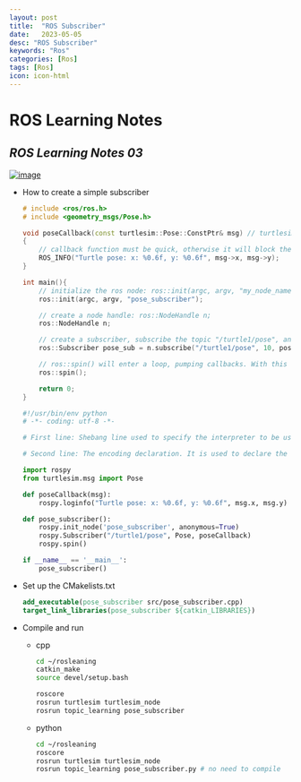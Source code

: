 ```yaml
---
layout: post
title:  "ROS Subscriber"
date:   2023-05-05
desc: "ROS Subscriber"
keywords: "Ros"
categories: [Ros]
tags: [Ros]
icon: icon-html
---
```



# ROS Learning Notes 
## _ROS Learning Notes 03_

[![image](https://tknika.eus/wp-content/uploads/2022/10/ros.png)](https://www.bilibili.com/video/BV1zt411G7Vn?p=11&vd_source=d8d0bffc8e5266c19ad61d5b6c71609e)


- How to create a simple subscriber

    ```cpp
    # include <ros/ros.h> 
    # include <geometry_msgs/Pose.h>

    void poseCallback(const turtlesim::Pose::ConstPtr& msg) // turtlesim::Pose is the message type, ConstPtr is the message pointer type
    {
        // callback function must be quick, otherwise it will block the thread
        ROS_INFO("Turtle pose: x: %0.6f, y: %0.6f", msg->x, msg->y);
    }

    int main(){
        // initialize the ros node: ros::init(argc, argv, "my_node_name");
        ros::init(argc, argv, "pose_subscriber");

        // create a node handle: ros::NodeHandle n;
        ros::NodeHandle n;

        // create a subscriber, subscribe the topic "/turtle1/pose", and call the callback function "poseCallback" when receiving a message, 10 is the queue size for the message
        ros::Subscriber pose_sub = n.subscribe("/turtle1/pose", 10, poseCallback);

        // ros::spin() will enter a loop, pumping callbacks. With this version, all callbacks will be called from within this thread (the main one). ros::spin() will exit when Ctrl-C is pressed, or the node is shutdown by the master.
        ros::spin();

        return 0;
    }
    ```

    ``` python
    #!/usr/bin/env python
    # -*- coding: utf-8 -*- 

    # First line: Shebang line used to specify the interpreter to be used to run the script. Here is python interpreter, which is located at /usr/bin/env.

    # Second line: The encoding declaration. It is used to declare the encoding used in the script.

    import rospy
    from turtlesim.msg import Pose

    def poseCallback(msg):
        rospy.loginfo("Turtle pose: x: %0.6f, y: %0.6f", msg.x, msg.y)

    def pose_subscriber():
        rospy.init_node('pose_subscriber', anonymous=True)
        rospy.Subscriber("/turtle1/pose", Pose, poseCallback)
        rospy.spin()

    if __name__ == '__main__':
        pose_subscriber()
    ```

- Set up the CMakelists.txt
  ```cmake
  add_executable(pose_subscriber src/pose_subscriber.cpp)
  target_link_libraries(pose_subscriber ${catkin_LIBRARIES})
  ```

- Compile and run
  - cpp
    ```bash
    cd ~/rosleaning
    catkin_make
    source devel/setup.bash

    roscore
    rosrun turtlesim turtlesim_node
    rosrun topic_learning pose_subscriber
    ```
  - python
    ```bash
    cd ~/rosleaning
    roscore
    rosrun turtlesim turtlesim_node
    rosrun topic_learning pose_subscriber.py # no need to compile
    ```
